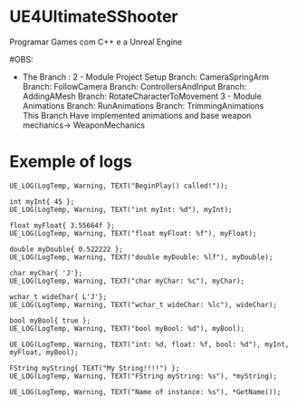 # UE4UltimateSShooter
Programar Games com C++ e a Unreal Engine

#OBS: 
- The Branch :
	2 - Module Project Setup
		Branch:	CameraSpringArm
		Branch:	FollowCamera
  		Branch:	ControllersAndInput
  		Branch:	AddingAMesh
  		Branch:	RotateCharacterToMovement
  	3 - Module Animations
  		Branch:	RunAnimations
		Branch:	TrimmingAnimations	
  		This Branch Have implemented animations and base weapon mechanics-> WeaponMechanics


# Exemple of logs
	UE_LOG(LogTemp, Warning, TEXT("BeginPlay() called!"));

	int myInt{ 45 };
	UE_LOG(LogTemp, Warning, TEXT("int myInt: %d"), myInt);

	float myFloat{ 3.55664f };
	UE_LOG(LogTemp, Warning, TEXT("float myFloat: %f"), myFloat);

	double myDouble{ 0.522222 };
	UE_LOG(LogTemp, Warning, TEXT("double myDouble: %lf"), myDouble);

	char myChar{ 'J'};
	UE_LOG(LogTemp, Warning, TEXT("char myChar: %c"), myChar);

	wchar_t wideChar{ L'J'};
	UE_LOG(LogTemp, Warning, TEXT("wchar_t wideChar: %lc"), wideChar);

	bool myBool{ true };
	UE_LOG(LogTemp, Warning, TEXT("bool myBool: %d"), myBool);

	UE_LOG(LogTemp, Warning, TEXT("int: %d, float: %f, bool: %d"), myInt, myFloat, myBool);

	FString myString{ TEXT("My String!!!!") };
	UE_LOG(LogTemp, Warning, TEXT("FString myString: %s"), *myString);

	UE_LOG(LogTemp, Warning, TEXT("Name of instance: %s"), *GetName());
